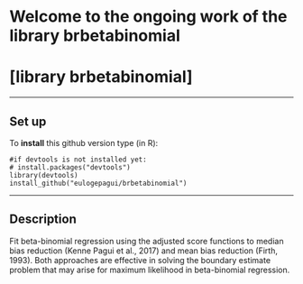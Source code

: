 # Welcome to the ongoing work of the library brbetabinomial

# [library brbetabinomial]

* * *

## Set up

To **install** this github version type (in R):

    #if devtools is not installed yet: 
    # install.packages("devtools") 
    library(devtools)
    install_github("eulogepagui/brbetabinomial")


* * *

## Description

Fit beta-binomial regression using the adjusted score functions to  median bias reduction (Kenne Pagui et al., 2017) and mean bias reduction (Firth, 1993). Both approaches are effective in solving the boundary estimate problem that may arise for maximum likelihood in beta-binomial regression.
